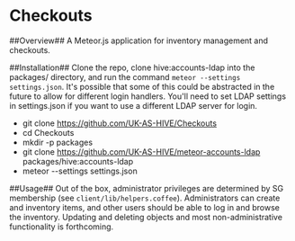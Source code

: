 Checkouts
==
##Overview##
A Meteor.js application for inventory management and checkouts.

##Installation##
Clone the repo, clone hive:accounts-ldap into the packages/ directory, and run the command `meteor --settings settings.json`. It's possible that some of this could be abstracted in the future to allow for different login handlers. You'll need to set LDAP settings in settings.json if you want to use a different LDAP server for login.
* git clone https://github.com/UK-AS-HIVE/Checkouts
* cd Checkouts
* mkdir -p packages
* git clone https://github.com/UK-AS-HIVE/meteor-accounts-ldap packages/hive:accounts-ldap
* meteor --settings settings.json

##Usage##
Out of the box, administrator privileges are determined by SG membership (see `client/lib/helpers.coffee`). Administrators can create and inventory items, and other users should be able to log in and browse the inventory. Updating and deleting objects and most non-administrative functionality is forthcoming.
